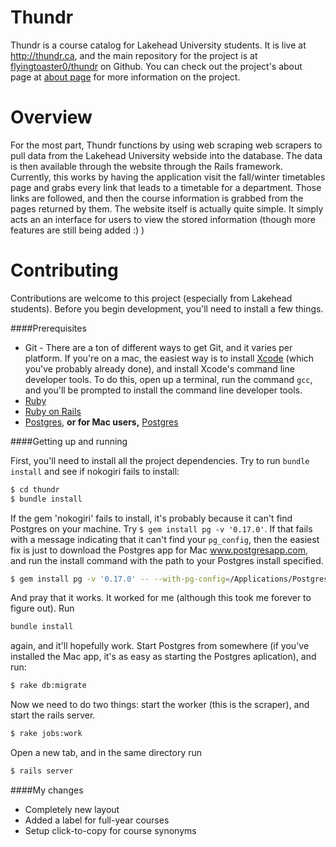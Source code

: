 Thundr
======

Thundr is a course catalog for Lakehead University students. It is live at http://thundr.ca, and the main repository for the project is at [flyingtoaster0/thundr](https://github.com/flyingtoaster0/thundr) on Github. You can check out the project's about page at [about page](http://thundr.ca/about/) for more information on the project.

Overview
========

For the most part, Thundr functions by using web scraping web scrapers to pull data from the Lakehead University webside into the database. The data is then available through the website through the Rails framework. Currently, this works by having the application visit the fall/winter timetables page and grabs every link that leads to a timetable for a department. Those links are followed, and then the course information is grabbed from the pages returned by them. The website itself is actually quite simple. It simply acts an an interface for users to view the stored information (though more features are still being added :) )

Contributing
============

Contributions are welcome to this project (especially from Lakehead students). Before you begin development, you'll need to install a few things.

####Prerequisites

- Git - There are a ton of different ways to get Git, and it varies per platform. If you're on a mac, the easiest way is to install [Xcode](https://developer.apple.com/xcode/) (which you've probably already done), and install Xcode's command line developer tools. To do this, open up a terminal, run the command `gcc`, and you'll be prompted to install the command line developer tools.
- [Ruby](https://www.ruby-lang.org/)
- [Ruby on Rails](http://rubyonrails.org/)
- [Postgres](http://www.postgresql.org/), **or for Mac users,** [Postgres](http://postgresapp.com/)

####Getting up and running

First, you'll need to install all the project dependencies. Try to run `bundle install` and see if nokogiri fails to install:

```bash
$ cd thundr
$ bundle install
```

If the gem 'nokogiri' fails to install, it's probably because it can't find Postgres on your machine. Try `$ gem install pg -v '0.17.0'`. If that fails with a message indicating that it can't find your `pg_config`, then the easiest fix is just to download the Postgres app for Mac www.postgresapp.com, and run the install command with the path to your Postgres install specified. 

```bash
$ gem install pg -v '0.17.0' -- --with-pg-config=/Applications/Postgres.app/Contents/Versions/9.3/bin/pg_config
```

And pray that it works. It worked for me (although this took me forever to figure out). Run

```bash
bundle install
```

again, and it'll hopefully work. Start Postgres from somewhere (if you've installed the Mac app, it's as easy as starting the Postgres aplication), and run:

```bash
$ rake db:migrate
```

Now we need to do two things: start the worker (this is the scraper), and start the rails server.

```bash
$ rake jobs:work
```

Open a new tab, and in the same directory run

```bash
$ rails server
```

####My changes

- Completely new layout
- Added a label for full-year courses
- Setup click-to-copy for course synonyms